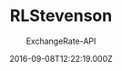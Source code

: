 ---
title: RLStevenson
github: https://github.com/ExchangeRate-API/rlstevenson-jekyll-theme
demo: https://www.exchangerate-api.com/rlstevenson/
author: ExchangeRate-API
ssg:
  - Jekyll
cms:
  - Markdown
date: 2016-09-08T12:22:19.000Z
description: 'A Bootstrap clone of the popular Hyde theme for Jekyll. '
draft: true
publish_date: '2016-09-08T12:22:19Z'
update_date: '2016-10-13T09:09:27Z'
github_star: 7
github_fork: 16
---